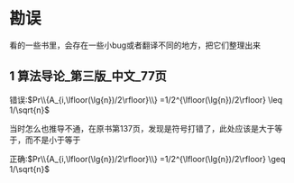 # 勘误
看的一些书里，会存在一些小bug或者翻译不同的地方，把它们整理出来

## 1  算法导论_第三版_中文_77页

错误:$Pr\\{A_{i,\lfloor(\lg{n})/2\rfloor}\\} =1/2^{\lfloor(\lg{n})/2\rfloor} \leq 1/\sqrt{n}$

当时怎么也推导不通，在原书第137页，发现是符号打错了，此处应该是大于等于，而不是小于等于

正确:$Pr\\{A_{i,\lfloor(\lg{n})/2\rfloor}\\} =1/2^{\lfloor(\lg{n})/2\rfloor} \geq 1/\sqrt{n}$
